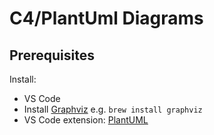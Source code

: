 # C4/PlantUml Diagrams

## Prerequisites

Install:

- VS Code
- Install [Graphviz](https://www.graphviz.org/download/) e.g. `brew install graphviz`
- VS Code extension: [PlantUML](https://marketplace.visualstudio.com/items?itemName=jebbs.plantuml)
